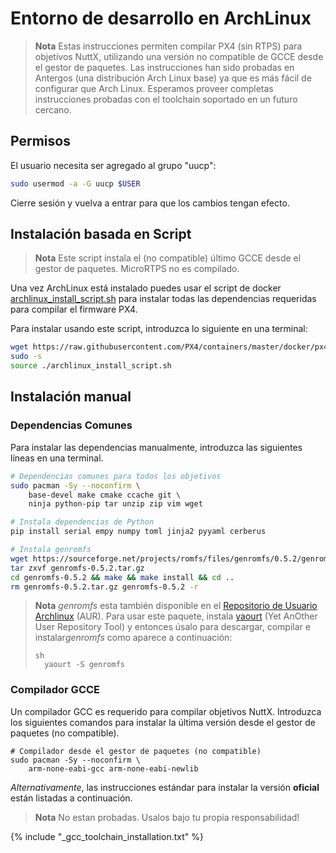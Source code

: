 # Entorno de desarrollo en ArchLinux

> **Nota** Estas instrucciones permiten compilar PX4 (sin RTPS) para objetivos NuttX, utilizando una versión no compatible de GCCE desde el gestor de paquetes. Las instrucciones han sido probadas en Antergos (una distribución Arch Linux base) ya que es más fácil de configurar que Arch Linux. Esperamos proveer completas instrucciones probadas con el toolchain soportado en un futuro cercano.

## Permisos

El usuario necesita ser agregado al grupo "uucp":

```sh
sudo usermod -a -G uucp $USER
```

Cierre sesión y vuelva a entrar para que los cambios tengan efecto.

## Instalación basada en Script

> **Nota** Este script instala el (no compatible) último GCCE desde el gestor de paquetes. MicroRTPS no es compilado.

Una vez ArchLinux está instalado puedes usar el script de docker [archlinux_install_script.sh](https://github.com/PX4/containers/blob/master/docker/px4-dev/scripts/archlinux_install_script.sh) para instalar todas las dependencias requeridas para compilar el firmware PX4.

Para instalar usando este script, introduzca lo siguiente en una terminal:

```sh
wget https://raw.githubusercontent.com/PX4/containers/master/docker/px4-dev/scripts/archlinux_install_script.sh
sudo -s
source ./archlinux_install_script.sh
```

<!-- 
> Follow the instructions [below](#gcc-toolchain-installation) to install the supported version.
-->

## Instalación manual

### Dependencias Comunes

Para instalar las dependencias manualmente, introduzca las siguientes líneas en una terminal.

```sh
# Dependencias comunes para todos los objetivos
sudo pacman -Sy --noconfirm \
    base-devel make cmake ccache git \
    ninja python-pip tar unzip zip vim wget

# Instala dependencias de Python
pip install serial empy numpy toml jinja2 pyyaml cerberus

# Instala genromfs
wget https://sourceforge.net/projects/romfs/files/genromfs/0.5.2/genromfs-0.5.2.tar.gz
tar zxvf genromfs-0.5.2.tar.gz
cd genromfs-0.5.2 && make && make install && cd ..
rm genromfs-0.5.2.tar.gz genromfs-0.5.2 -r 
```

> **Nota** *genromfs* esta también disponible en el [Repositorio de Usuario Archlinux](https://aur.archlinux.org/packages/genromfs/) (AUR). Para usar este paquete, instala [yaourt](https://archlinux.fr/yaourt-en) (Yet AnOther User Repository Tool) y entonces úsalo para descargar, compilar e instalar*genromfs* como aparece a continuación: 
> 
>     sh
>       yaourt -S genromfs

### Compilador GCCE

Un compilador GCC es requerido para compilar objetivos NuttX. Introduzca los siguientes comandos para instalar la última versión desde el gestor de paquetes (no compatible).

    # Compilador desde el gestor de paquetes (no compatible)
    sudo pacman -Sy --noconfirm \
        arm-none-eabi-gcc arm-none-eabi-newlib
    

*Alternativamente*, las instrucciones estándar para instalar la versión **oficial** están listadas a continuación.

> **Nota** No estan probadas. Usalos bajo tu propia responsabilidad!

<!-- import GCC toolchain common documentation -->

{% include "_gcc_toolchain_installation.txt" %}